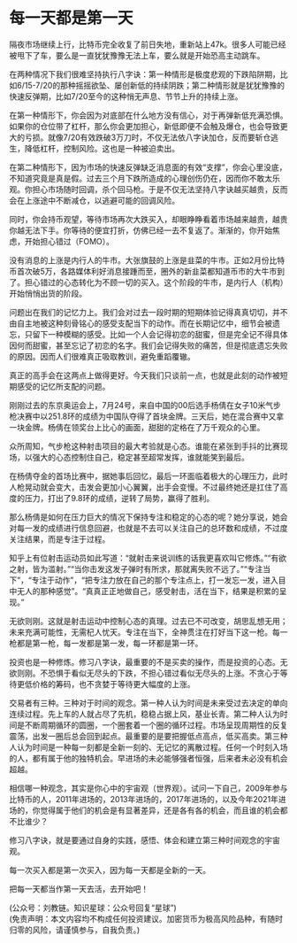 # 每一天都是第一天

隔夜市场继续上行，比特币完全收复了前日失地，重新站上47k。很多人可能已经被甩下了车，要么是一直犹犹豫豫无法上车，要么就是开始恐高主动跳车。

在两种情况下我们很难坚持执行八字诀：第一种情形是极度悲观的下跌陷阱期，比如6/15-7/20的那种摇摇欲坠、屡创新低的持续阴跌；第二种情形就是犹犹豫豫的快速反弹期，比如7/20至今的这种悄无声息、节节上升的持续上涨。

在第一种情形下，你会因为对底部在什么地方没有信心，对于再弹新低充满恐惧。如果你的仓位带了杠杆，那么你会更加担心，新低即便不会触及爆仓，也会导致更大的亏损。就像7/20有效跌破3万刀时，不仅无法依八字诀加仓，反而要斩仓逃生，降低杠杆，控制风险。这也是一种被迫卖出。

在第二种情形下，因为市场的快速反弹缺乏消息面的有效“支撑”，你会心里没底，不知道究竟是真是假。过去三个月下跌所造成的心理创伤仍在，因而你不敢太乐观。你担心市场随时回调，杀个回马枪。于是不仅无法坚持八字诀越买越贵，反而会在上涨途中不断减仓，以逃避可能的回调风险。

同时，你会持币观望，等待市场再次大跌买入，却眼睁睁看着市场越来越贵，越贵你越无法下手。你等待的便宜打折，仿佛已经一去不复返了。渐渐的，你开始焦虑，开始担心错过（FOMO）。

没有消息的上涨是内行人的牛市。大张旗鼓的上涨是韭菜的牛市。正如2月份比特币首次破5万，各路媒体利好消息接踵而至，圈外的新韭菜都知道币市的大牛市到了。担心错过的心态转化为不顾一切的买入。这个阶段的牛市，是内行人（机构）开始悄悄出货的阶段。

问题出在我们的记忆力上。我们会对过去一段时期的短期体验记得真真切切，并不由自主地被这种刻骨铭心的感受支配当下的动作。而在长期记忆中，细节会被遗忘，只留下一种模糊的感受。比如一个人会记得初恋的甜蜜，但是完全记不得具体因何而甜蜜，甚至忘记了初恋的名字。我们会记得失败的痛苦，但是彻底遗忘失败的原因。因而人们很难真正吸取教训，避免重蹈覆辙。

真正的高手会在这两点上做得更好。今天我们只谈前一点，也就是此刻的动作被短期感受的记忆所支配的问题。

刚刚过去的东京奥运会上，7月24号，来自中国的00后选手杨倩在女子10米气步枪决赛中以251.8环的成绩为中国队夺得了首块金牌。三天后，她在混合赛中又拿一块金牌。杨倩在领奖台上比心的画面，甜甜的定格在了万千观众的心里。

众所周知，气步枪这种射击项目的最大考验就是心态。谁能在紧张到手抖的比赛现场，以强大的心态控制住自己，稳定甚至超常发挥，谁就能笑到最后。

在杨倩夺金的首场比赛中，据她事后回忆，最后一环面临着极大的心理压力，此时人枪晃动就会变大，击发会更加小心翼翼，出手会变慢。不过最终她还是扛住了高度的压力，打出了9.8环的成绩，逆转了局势，赢得了胜利。

那么杨倩是如何在压力巨大的情况下保持专注和稳定的心态的呢？她分享说，她会对每一发的成绩进行信息回避，也就是不去可以关注自己的总环数和成绩，不过度关注结果，而是专注于过程。

知乎上有位射击运动员如此写道：“就射击来说训练的话我更喜欢叫它修炼。”“有欲之射，皆为滥射。”“当你击发这发子弹时有所求，那就离失败不远了。”“专注当下”，“专注于动作”，“把专注力放在自己的那个专注点上，打一发忘一发，进入目中无人的那种感觉”。“真真正正地做自己，感受射击，活在当下，结果是积累的呈现。”

无欲则刚。这就是射击运动中控制心态的真理。过去已不可改变，胡思乱想无用；未来充满可能性，无需杞人忧天。专注在当下，全神贯注在打好当下这一枪。每一枪都是第一枪，每一发都是第一发，每一环都是第一环。

投资也是一种修炼。修习八字诀，最重要的不是买卖的操作，而是投资的心态。无欲则刚。不恐惧于看似无尽头的下跌，不担心错过看似无尽头的上涨。不贪心于等待更低价格的筹码，也不贪婪于等待更大幅度的上涨。

交易者有三种。三种对于时间的观念。第一种人认为时间是未来受过去决定的单向连续过程。先上车的人就占尽了先机，稳稳占据上风，基业长青。第二种人认为时间是不断周期循环的圆圈，一个圈套着一个圈的循环过程。市场呈现周期性的反复震荡，出发一圈后总会回到起点。最重要的是要把握低点高点，低买高卖。第三种人认为时间是一种每一刻都是全新一刻的、无记忆的离散过程。任何一个时刻入场的人，都有属于他的独特机会。早进场的未必能够强者恒强，后来者未必没有机会超越。

相信哪一种观念，其实是你心中的宇宙观（世界观）。试问一下自己，2009年参与比特币的人，2011年进场的，2013年进场的，2017年进场的，以及今年2021年进场的，你觉得属于他们的机会是有显著差异，还是各有各的机会，而且谁的机会都不比谁少？

修习八字诀，就是要通过自身的实践，感悟、体会和建立第三种时间观念的宇宙观。

每一次买入都是第一次买入，因为每一天都是全新的一天。

把每一天都当作第一天去活，去开始吧！

(公众号：刘教链。知识星球：公众号回复“星球”) \
(免责声明：本文内容均不构成任何投资建议。加密货币为极高风险品种，有随时归零的风险，请谨慎参与，自我负责。)